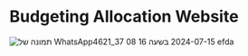 # Budgeting Allocation Website
![תמונה של WhatsApp‏ 2024-07-15 בשעה 16 08 37_4621efda](https://github.com/user-attachments/assets/d3566f28-fcbf-4f04-bb70-1ef9b9cbc6da)

